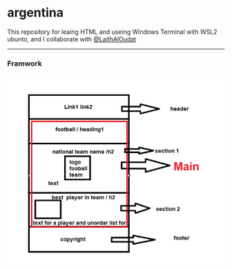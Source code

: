# argentina

This repository for leaing HTML and useing Windows Terminal with WSL2 ubunto, and I collaborate with [@LaithAlOudat](https://github.com/LaithAlOudat)

***

### Framwork

![Framwork](img/framwork.png)
